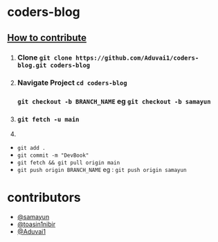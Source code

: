 # coders-blog


## [How to contribute](https://www.dataschool.io/how-to-contribute-on-github)

1. ### Clone `git clone https://github.com/Aduvai1/coders-blog.git coders-blog`
2. 
    ### Navigate Project `cd coders-blog`
	### `git checkout -b BRANCH_NAME` eg `git checkout -b samayun`
3. ### `git fetch -u main`
4. 
 * `git add .`
 * `git commit -m "DevBook"`
 * `git fetch && git pull origin main`
 * `git push origin BRANCH_NAME` eg : `git push origin samayun`
 
 # contributors
 * [@samayun](https://github.com/samayun)
 * [@toasin1nibir](https://github.com/toasin1nibir)
 * [@Aduvai1](https://github.com/Aduvai1)